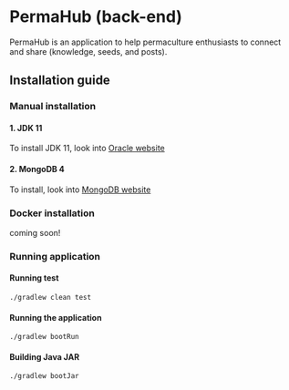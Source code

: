 # PermaHub (back-end)
PermaHub is an application to help permaculture enthusiasts to connect and share (knowledge, seeds, and posts).

## Installation guide

### Manual installation 
#### 1. JDK 11
To install JDK 11, look into <a target="_blank" href="https://www.oracle.com/java/technologies/javase-jdk11-downloads.html">Oracle website</a>

#### 2. MongoDB 4
To install, look into <a target="_blank" href="https://docs.mongodb.com/manual/installation">MongoDB website</a>

### Docker installation
coming soon!

### Running application

#### Running test
```
./gradlew clean test
```

#### Running the application
```
./gradlew bootRun
```

#### Building Java JAR
```
./gradlew bootJar
```